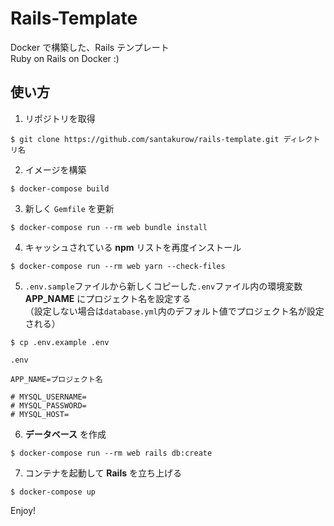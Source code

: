# Rails-Template

Docker で構築した、Rails テンプレート  
Ruby on Rails on Docker :)

## 使い方

1. リポジトリを取得

```
$ git clone https://github.com/santakurow/rails-template.git ディレクトリ名
```

2. イメージを構築

```
$ docker-compose build
```

3. 新しく `Gemfile` を更新

```
$ docker-compose run --rm web bundle install
```

4. キャッシュされている **npm** リストを再度インストール

```
$ docker-compose run --rm web yarn --check-files
```

5. `.env.sample`ファイルから新しくコピーした`.env`ファイル内の環境変数 **APP_NAME** にプロジェクト名を設定する  
   （設定しない場合は`database.yml`内のデフォルト値でプロジェクト名が設定される）

```
$ cp .env.example .env
```

`.env`

```
APP_NAME=プロジェクト名

# MYSQL_USERNAME=
# MYSQL_PASSWORD=
# MYSQL_HOST=
```

6. **データベース** を作成

```
$ docker-compose run --rm web rails db:create
```

7. コンテナを起動して **Rails** を立ち上げる

```
$ docker-compose up
```

Enjoy!
